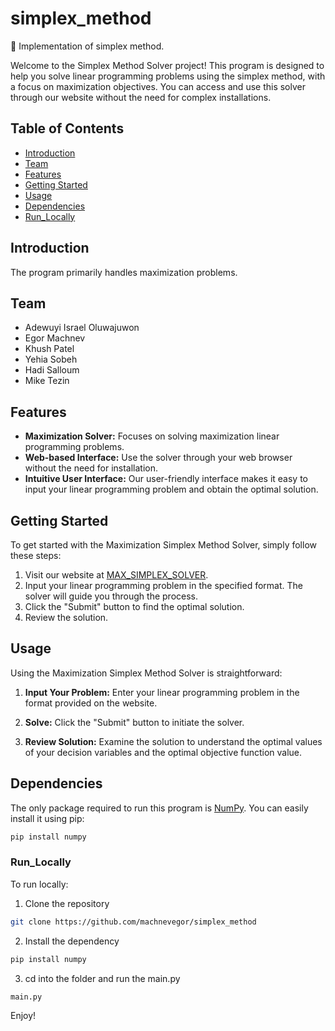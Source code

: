 # simplex_method
🔬 Implementation of simplex method.

Welcome to the Simplex Method Solver project! This program is designed to help you solve linear programming problems using the simplex method, with a focus on maximization objectives. You can access and use this solver through our website without the need for complex installations.

## Table of Contents
- [Introduction](#introduction)
- [Team](#team)
- [Features](#features)
- [Getting Started](#getting-started)
- [Usage](#usage)
- [Dependencies](#dependencies)
- [Run_Locally](#run-locally)

## Introduction

The program primarily handles maximization problems. 

## Team

- Adewuyi Israel Oluwajuwon
- Egor Machnev
- Khush Patel
- Yehia Sobeh
- Hadi Salloum
- Mike Tezin

## Features

- **Maximization Solver:** Focuses on solving maximization linear programming problems.
- **Web-based Interface:** Use the solver through your web browser without the need for installation.
- **Intuitive User Interface:** Our user-friendly interface makes it easy to input your linear programming problem and obtain the optimal solution.

## Getting Started

To get started with the Maximization Simplex Method Solver, simply follow these steps:

1. Visit our website at [MAX_SIMPLEX_SOLVER]([https://www.your-solver-website.com](https://huggingface.co/spaces/khushpatel2002/Optimization)).
2. Input your linear programming problem in the specified format. The solver will guide you through the process.
3. Click the "Submit" button to find the optimal solution.
4. Review the solution.

## Usage

Using the Maximization Simplex Method Solver is straightforward:

1. **Input Your Problem:** Enter your linear programming problem in the format provided on the website.

2. **Solve:** Click the "Submit" button to initiate the solver.

3. **Review Solution:** Examine the solution to understand the optimal values of your decision variables and the optimal objective function value.


## Dependencies

The only package required to run this program is [NumPy](https://numpy.org). You can easily install it using pip:

```bash
pip install numpy
```
### Run_Locally

To run locally:
1. Clone the repository
```bash
git clone https://github.com/machnevegor/simplex_method
```
2. Install the dependency
```bash
pip install numpy
```
3. cd into the folder and run the main.py
```bash
main.py
```


Enjoy!
